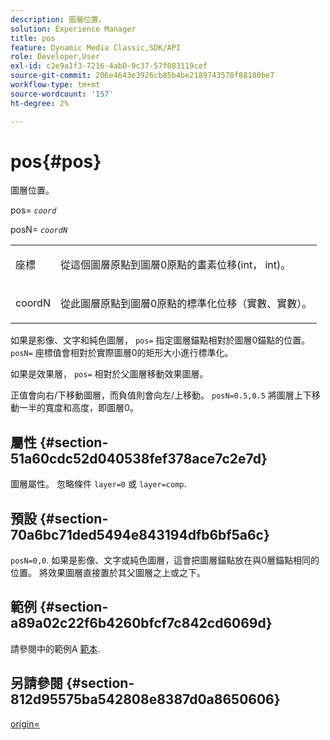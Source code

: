 ```yaml
---
description: 圖層位置。
solution: Experience Manager
title: pos
feature: Dynamic Media Classic,SDK/API
role: Developer,User
exl-id: c2e9a1f3-7216-4ab0-9c37-57f083119cef
source-git-commit: 206e4643e3926cb85b4be2189743578f88180be7
workflow-type: tm+mt
source-wordcount: '157'
ht-degree: 2%

---
```


# pos{#pos}

圖層位置。

pos= *`coord`*

posN= *`coordN`*

<table id="simpletable_754F76EE00BF4129B07502647FF172B7"> 
 <tr class="strow"> 
  <td class="stentry"> <p><span class="varname"> 座標</span> </p> </td> 
  <td class="stentry"> <p>從這個圖層原點到圖層0原點的畫素位移(int， int)。 </p></td> 
 </tr> 
 <tr class="strow"> 
  <td class="stentry"> <p><span class="varname"> coordN</span> </p></td> 
  <td class="stentry"> <p>從此圖層原點到圖層0原點的標準化位移（實數、實數）。 </p></td> 
 </tr> 
</table>

如果是影像、文字和純色圖層， `pos=` 指定圖層錨點相對於圖層0錨點的位置。 `posN=` 座標值會相對於實際圖層0的矩形大小進行標準化。

如果是效果層， `pos=` 相對於父圖層移動效果圖層。

正值會向右/下移動圖層，而負值則會向左/上移動。 `posN=0.5,0.5` 將圖層上下移動一半的寬度和高度，即圖層0。

## 屬性 {#section-51a60cdc52d040538fef378ace7c2e7d}

圖層屬性。 忽略條件 `layer=0` 或 `layer=comp`.

## 預設 {#section-70a6bc71ded5494e843194dfb6bf5a6c}

`posN=0,0`. 如果是影像、文字或純色圖層，這會把圖層錨點放在與0層錨點相同的位置。 將效果圖層直接置於其父圖層之上或之下。

## 範例 {#section-a89a02c22f6b4260bfcf7c842cd6069d}

請參閱中的範例A [範本](../../../../../is-api/http-ref/image-serving-api-ref/c-http-protocol-reference/c-templates/c-templates.md#concept-3cd2d2adae0e41b2979b9640244d4d3e).

## 另請參閱 {#section-812d95575ba542808e8387d0a8650606}

[origin=](../../../../../is-api/http-ref/image-serving-api-ref/c-http-protocol-reference/c-command-reference/r-origin.md#reference-e11c7ac06e2240cc884c3fec98f05138)

